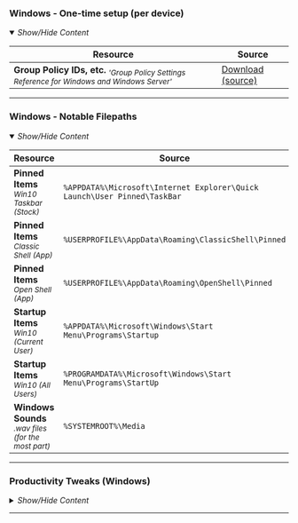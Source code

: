 <!-- ------------------------------------------------------------ -->

<!-- This file (on GitHub):  https://github.com/mcavallo-git/Coding/tree/main/windows#windows-one-time-setup -->

<!-- ------------------------------------------------------------ -->

<h3 id="windows-one-time-setup">Windows - One-time setup (per device)</h3>
<details open><summary><i>Show/Hide Content</i></summary>
<p>


Resource | Source
--- | ---
**Group Policy IDs, etc.** <sub><i>'Group Policy Settings Reference for Windows and Windows Server'</i></sub> | [Download (source)](https://www.microsoft.com/en-us/download/confirmation.aspx?id=25250)

</p>
</details>

<hr />


<!-- ------------------------------------------------------------ -->

<h3>Windows - Notable Filepaths</h3>
<details open><summary><i>Show/Hide Content</i></summary>
<p>

Resource | Source
--- | ---
**Pinned Items** <sub>*Win10 Taskbar (Stock)*</sub> | ```%APPDATA%\Microsoft\Internet Explorer\Quick Launch\User Pinned\TaskBar```
**Pinned Items** <sub>*Classic Shell (App)*</sub> | ```%USERPROFILE%\AppData\Roaming\ClassicShell\Pinned```
**Pinned Items** <sub>*Open Shell (App)*</sub> | ```%USERPROFILE%\AppData\Roaming\OpenShell\Pinned```
**Startup Items** <sub>*Win10 (Current User)*</sub> | ```%APPDATA%\Microsoft\Windows\Start Menu\Programs\Startup```
**Startup Items** <sub>*Win10 (All Users)*</sub> | ```%PROGRAMDATA%\Microsoft\Windows\Start Menu\Programs\StartUp```
**Windows Sounds** <sub>*.wav files (for the most part)*</sub> | ```%SYSTEMROOT%\Media```

</p>
</details>

<hr />


<!-- ------------------------------------------------------------ -->

<h3>Productivity Tweaks (Windows)</h3>
<details><summary><i>Show/Hide Content</i></summary>
<p>

### Taskbar (Bottom Bar)
##### Unpin Edge, Unpin MS-Store, Hide Cortana, Hide People, Hide Ink, Hide Task-View Button

***
### Notifications (Bottom Right)
##### Right Click &rarr; Don't show number of new notifications

***
### Put Recycle-Bin on Start-Menu, Remove from Desktop
##### Drag & drop the Recycle Bin from the Desktop into the Start Menu -> Right-click & rename the new shortcut from "Recycle Bin - Shortcut" to "Recycle Bin"
##### Start Menu -> type "desktop icon" -> Select "Themes and Related Settings" -> On the right, select "desktop icon settings" -> uncheck "Recycle Bin" -> Hit "Ok"

***
### Show Hidden Files/Folders, Show File Extensions
##### Start Menu -> type "hidd" -> select "Show hidden files and folders"
###### Enable "Show hidden files and folders
###### Disable "Hide empty drives"
###### Disable "Hide extensions for known file types"
###### Enable "Show libraries" (bottom)
##### Select tab "General" (top)
###### Disable "Show recently used files in Quick Access" (bottom)
###### Disable "Show frequently used folders in Quick Access" (bottom)

***
### Log-into Microsoft Account (personal) to perform ongoing syncs of settings (unless you have a GPO from Office365 Work/School account locking it down)
##### Start Menu -> type "sync" -> select "Sync your settings" -> turn on "Sync settings"

***
### Turn off Notifications
##### Start Menu -> type "notif" -> select "Notifications & action settings" -> disable everything on the first page

***
### Change Power Settings
##### Start Menu -> type "power" -> select "Power & sleep"
##### set "Screen" to turn off after 30 min/30 min
##### set "Sleep" on battery to 1 hour / Never for plugged-in
##### click "additional power settings" (right side) -> "change plan settings" -> "change advanced power settings"
###### "Hard disk" -> "Turn off hard disk after" to 0/0 (Never/Never)
###### "Sleep" -> "Hibernate after" -> 0/0 (Never/Never)
###### "Graphics" -> "Plugged in" -> "Maximum Performance"
###### "Power buttons and lid" -> "lid close action" -> "do nothing" -> power/sleep button -> "sleep"
###### "Processor power management" -> "Maximum processor state" -> 99% / 99% (note: intentionally disabling hyperthreading)
###### select "Ok" 

***
### Remove Recent Items
##### Start Menu -> type "recent" -> select "Show recently opened items in Jump Lists on Start or on the taskbar" -> disable everything on the first page

***
### Enable ClearType
##### Start Menu -> type "clear" -> select "Adjust ClearType text" -> Enable ClearType and click next through all the screens until complete

</p>
</details>

<hr />


<!-- ------------------------------------------------------------ -->

